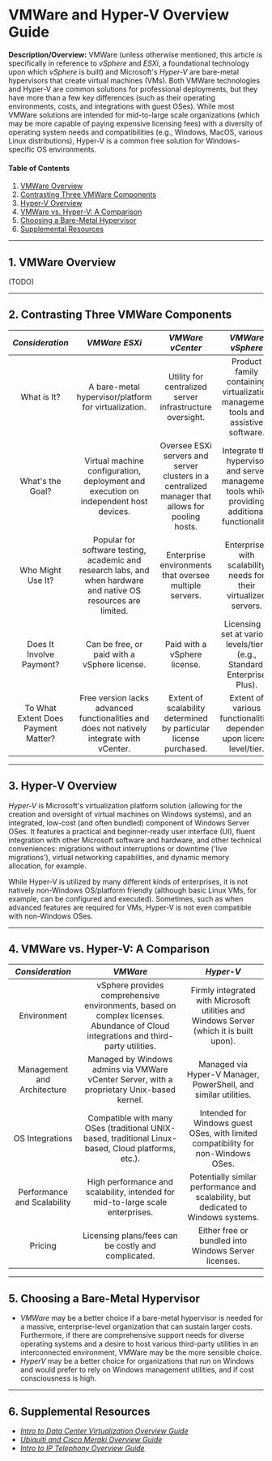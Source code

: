 # VMWare and Hyper-V Overview Guide

**Description/Overview:** VMWare (unless otherwise mentioned, this article is specifically in reference to *vSphere* and *ESXi*, a foundational technology upon which *vSphere* is built) and Microsoft's *Hyper-V* are bare-metal hypervisors that create virtual machines (VMs). Both VMWare technologies and Hyper-V are common solutions for professional deployments, but they have more than a few key differences (such as their operating environments, costs, and integrations with guest OSes). While most VMWare solutions are intended for mid-to-large scale organizations (which may be more capable of paying expensive licensing fees) with a diversity of operating system needs and compatibilities (e.g., Windows, MacOS, various Linux distributions), Hyper-V is a common free solution for Windows-specific OS environments.

#### Table of Contents

1. [VMWare Overview](#vmware)
2. [Contrasting Three VMWare Components](#threevm)
3. [Hyper-V Overview](#hyperv)
4. [VMWare vs. Hyper-V: A Comparison](#comparison)
5. [Choosing a Bare-Metal Hypervisor](#choosing)
6. [Supplemental Resources](#supplemental)

<hr />

## 1. <a name="vmware">VMWare Overview</a>

(TODO)

<hr />

## 2. <a name="threevm">Contrasting Three VMWare Components</a>

| *Consideration* | *VMWare ESXi* | *VMWare vCenter* | *VMWare vSphere* |
| :---: | :---: | :----: | :----: |
| What is It? | A bare-metal hypervisor/platform for virtualization.	| Utility for centralized server infrastructure oversight.	| Product family containing virtualization management tools and assistive software. |
| What's the Goal? | Virtual machine configuration, deployment and execution on independent host devices. | Oversee ESXi servers and server clusters in a centralized manager that allows for pooling hosts. | Integrate the hypervisor and server management tools while providing additional functionality.  |
| Who Might Use It? | Popular for software testing, academic and research labs, and when hardware and native OS resources are limited. | Enterprise environments that oversee multiple servers. | Enterprises with scalability needs for their virtualized servers. |
| Does It Involve Payment? | Can be free, or paid with a vSphere license. | Paid with a vSphere license. | Licensing is set at various levels/tiers (e.g., Standard, Enterprise Plus). |
| To What Extent Does Payment Matter? | Free version lacks advanced functionalities and does not natively integrate with vCenter.	| Extent of scalability determined by particular license purchased. | Extent of various functionalities dependent upon license level/tier. |

<hr />

## 3. <a name="hyperv">Hyper-V Overview</a>

*Hyper-V* is Microsoft's virtualization platform solution (allowing for the creation and oversight of virtual machines on Windows systems), and an integrated, low-cost (and often bundled) component of Windows Server OSes. It features a practical and beginner-ready user interface (UI), fluent integration with other Microsoft software and hardware, and other technical conveniences: migrations without interruptions or downtime ('live migrations'), virtual networking capabilities, and dynamic memory allocation, for example.

While Hyper-V is utilized by many different kinds of enterprises, it is not natively non-Windows OS/platform friendly (although basic Linux VMs, for example, can be configured and executed). Sometimes, such as when advanced features are required for VMs, Hyper-V is not even compatible with non-Windows OSes.

<hr />

## 4. <a name="comparison">VMWare vs. Hyper-V: A Comparison</a>

| *Consideration* | *VMWare* | *Hyper-V* |
| :---: | :---: | :----: |
| Environment | vSphere provides comprehensive environments, based on complex licenses. Abundance of Cloud integrations and third-party utilities. | Firmly integrated with Microsoft utilities and Windows Server (which it is built upon). |
| Management and Architecture | Managed by Windows admins via VMWare vCenter Server, with a proprietary Unix-based kernel. | Managed via Hyper-V Manager, PowerShell, and similar utilities. |
| OS Integrations | Compatible with many OSes (traditional UNIX-based, traditional Linux-based, Cloud platforms, etc.). | Intended for Windows guest OSes, with limited compatibility for non-Windows OSes. |
| Performance and Scalability | High performance and scalability, intended for mid-to-large scale enterprises. | Potentially similar performance and scalability, but dedicated to Windows systems. |
| Pricing | Licensing plans/fees can be costly and complicated. | Either free or bundled into Windows Server licenses. |
 
<hr />

## 5. <a name="choosing">Choosing a Bare-Metal Hypervisor</a>

* *VMWare* may be a better choice if a bare-metal hypervisor is needed for a massive, enterprise-level organization that can sustain larger costs. Furthermore, if there are comprehensive support needs for diverse operating systems and a desire to host various third-party utilities in an interconnected environment, VMWare may be the more sensible choice.
* *HyperV* may be a better choice for organizations that run on Windows and would prefer to rely on Windows management utilities, and if cost consciousness is high.

<hr />

## 6. <a name="supplemental">Supplemental Resources</a>

* *[Intro to Data Center Virtualization Overview Guide](https://github.com/chaseofthejungle/intro-to-data-center-virtualization/)*
* *[Ubiquiti and Cisco Meraki Overview Guide](https://github.com/chaseofthejungle/unifi-vs-cisco-meraki)*
* *[Intro to IP Telephony Overview Guide](https://github.com/chaseofthejungle/intro-to-ip-telephony)*
